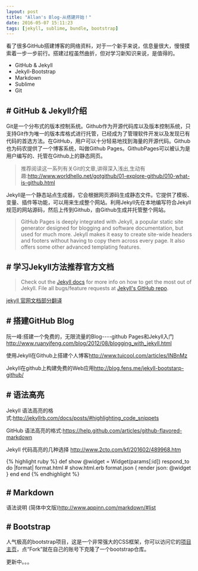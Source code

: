 ```yaml
---
layout: post
title: "Allan's Blog-从搭建开始！"
date: 2016-05-07 15:11:23
tags: [jekyll, sublime, bundle, bootstrap]
---
```


看了很多GitHub搭建博客的网络资料，对于一个新手来说，信息量很大，慢慢摸索着一步一步前行。搭建过程虽然曲折，但对学习新知识来说，是值得的。

+ GitHub & Jekyll
+ Jekyll-Bootstrap 
+ Markdown
+ Sublime
+ Git

## # GitHub & Jekyll介绍
Git是一个分布式的版本控制系统。Github作为开源代码库以及版本控制系统，只支持Git作为唯一的版本库格式进行托管，已经成为了管理软件开发以及发现已有代码的首选方法。在GitHub，用户可以十分轻易地找到海量的开源代码。Github也为码农提供了一个博客系统，叫做Github Pages。GithubPages可以被认为是用户编写的、托管在Github上的静态网页。

>推荐阅读这一系列有关Git的文章,讲得深入浅出,生动有趣:<http://www.worldhello.net/gotgithub/01-explore-github/010-what-is-github.html>

Jekyll是一个静态站点生成器，它会根据网页源码生成静态文件。它提供了模板、变量、插件等功能，可以用来生成整个网站。利用Jekyll先在本地编写符合Jekyll规范的网站源码，然后上传到Github，由Github生成并托管整个网站。

>GitHub Pages is deeply integrated with Jekyll, a popular static site generator designed for blogging and software documentation, but used for much more. Jekyll makes it easy to create site-wide headers and footers without having to copy them across every page. It also offers some other advanced templating features.

## # 学习Jekyll方法推荐官方文档

>Check out the [Jekyll docs][jekyll] for more info on how to get the most out of Jekyll. File all bugs/feature requests at [Jekyll's GitHub repo][jekyll-gh].

[jekyll 官网文档部分翻译](http://blog.csdn.net/maoxunxing/article/details/40479753)

[jekyll]: http://jekyllrb.com
[jekyll-gh]: https://github.com/mojombo/jekyll

## # 搭建GitHub Blog
阮一峰:搭建一个免费的，无限流量的Blog----github Pages和Jekyll入门
<http://www.ruanyifeng.com/blog/2012/08/blogging_with_jekyll.html>

使用Jekyll在Github上搭建个人博客<http://www.tuicool.com/articles/INBnMz>

Jekyll在github上构建免费的Web应用<http://blog.fens.me/jekyll-bootstarp-github/>

## # 语法高亮
Jekyll 语法高亮的格式:<http://jekyllrb.com/docs/posts/#highlighting_code_snippets>

GitHub 语法高亮的格式:<https://help.github.com/articles/github-flavored-markdown>

Jekyll 代码高亮的几种选择
<http://www.2cto.com/kf/201602/489968.htm>

{% highlight ruby %}
def show
    @widget = Widget(params[:id])
    respond_to do |format|
        format.html # show.html.erb
    format.json { render json: @widget }
    end
end
{% endhighlight %}

## # Markdown 
语法说明 (简体中文版)<http://www.appinn.com/markdown/#list>

## # Bootstrap
人气极高的bootstrap项目，这是一个非常强大的CSS框架，你可以访问它的[项目主页](https://github.com/twbs/bootstrap)，点“Fork”就在自己的账号下克隆了一个bootstrap仓库。

更新中。。。
